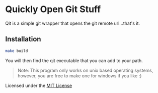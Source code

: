 # Quickly Open Git Stuff

Qit is a simple git wrapper that opens the git remote url...that's it.

## Installation

```bash
make build
```

You will then find the qit executable that you can add to your path.

> Note: This program only works on unix based operating systems, however, you are free to make one for windows if you like :)

Licensed under the [MIT License](LICENSE)
